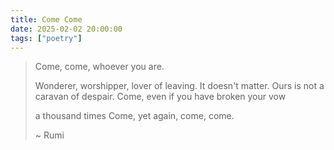 ```yaml
---
title: Come Come
date: 2025-02-02 20:00:00
tags: ["poetry"]
---
```


> Come, come, whoever you are.
> 
> Wonderer, worshipper, lover of leaving.
> It doesn't matter.
> Ours is not a caravan of despair.
> Come, even if you have broken your vow
> 
> a thousand times
> Come, yet again, come, come.
>
> ~ Rumi
